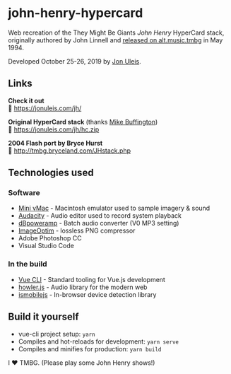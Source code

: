 # john-henry-hypercard

Web recreation of the They Might Be Giants *John Henry* HyperCard stack, originally authored by John Linnell and [released on alt.music.tmbg](https://groups.google.com/d/msg/alt.music.tmbg/0Io_rCkgQcA/pYldG5Be790J) in May 1994.

Developed October 25-26, 2019 by [Jon Uleis](https://jonuleis.com).

## Links

**Check it out**  
🎸 https://jonuleis.com/jh/

**Original HyperCard stack**  (thanks [Mike Buffington](http://mikebuffington.net/))  
🎵 https://jonuleis.com/jh/hc.zip

**2004 Flash port by Bryce Hurst**  
🎹 http://tmbg.bryceland.com/JHstack.php

## Technologies used

### Software

* [Mini vMac](https://www.gryphel.com/c/minivmac/) -  Macintosh emulator used to sample imagery & sound
* [Audacity](https://www.audacityteam.org/) - Audio editor used to record system playback
* [dBpoweramp](https://www.dbpoweramp.com/) - Batch audio converter (V0 MP3 setting)
* [ImageOptim](https://imageoptim.com/mac) - lossless PNG compressor
* Adobe Photoshop CC
* Visual Studio Code

### In the build

* [Vue CLI](https://cli.vuejs.org/) - Standard tooling for Vue.js development
* [howler.js](https://howlerjs.com/) - Audio library for the modern web
* [ismobilejs](https://npmjs.com/package/ismobilejs) - In-browser device detection library

## Build it yourself

* vue-cli project setup: `yarn`
* Compiles and hot-reloads for development: `yarn serve`
* Compiles and minifies for production: `yarn build`

I ❤️ TMBG. (Please play some John Henry shows!)
